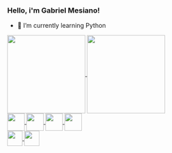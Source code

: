 ### Hello, i'm Gabriel Mesiano!

- 🌱 I’m currently learning Python

<a href="https://github.com/anuraghazra/github-readme-stats">
  <img height= "180cm" align="center" src="https://github-readme-stats.vercel.app/api?username=gabriel-mesiano&theme=github_dark" />
</a>
<a href="https://github.com/anuraghazra/convoychat">
  <img height= "180cm" align="center" src="https://github-readme-stats.vercel.app/api/top-langs/?username=anuraghazra&layout=compact&theme=github_dark" />
</a>
<div>
  <a href="https://github.com/Gabriel-Mesiano"><img height= "40cm" align="center" src="https://cdn.jsdelivr.net/gh/devicons/devicon/icons/arduino/arduino-original-wordmark.svg" />
  <a href="https://github.com/Gabriel-Mesiano"><img height= "40cm" align="center" src="https://cdn.jsdelivr.net/gh/devicons/devicon/icons/c/c-original.svg" />
  <a href="https://github.com/Gabriel-Mesiano"><img height= "40cm" align="center" src="https://cdn.jsdelivr.net/gh/devicons/devicon/icons/java/java-original-wordmark.svg" />
  <a href="https://github.com/Gabriel-Mesiano"><img height= "40cm" align="center" src="https://cdn.jsdelivr.net/gh/devicons/devicon/icons/matlab/matlab-original.svg" />
</div>

    
    
<div>
  <a href="mailto: gabriel.mesiano@gmail.com"><img height= "35cm" align="center" src="https://img.shields.io/badge/Gmail-D14836?style=for-the-badge&logo=gmail&logoColor=white" />
  </a>
  <a href="https://www.linkedin.com/in/gabriel-mesiano-18407119b/"><img height= "35cm" align="center" src="https://img.shields.io/badge/LinkedIn-0077B5?style=for-the-badge&logo=linkedin&logoColor=white" />
  </a>
</div>
